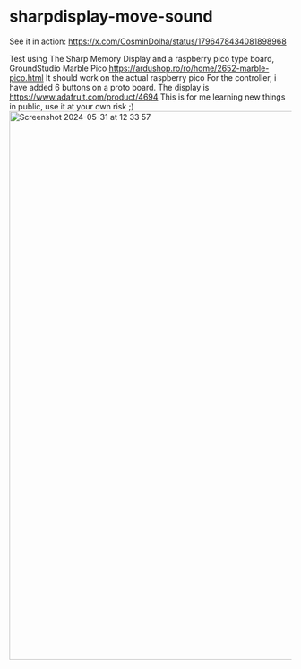 # sharpdisplay-move-sound

See it in action: https://x.com/CosminDolha/status/1796478434081898968

Test using The Sharp Memory Display and a raspberry pico type board, GroundStudio Marble Pico https://ardushop.ro/ro/home/2652-marble-pico.html
It should work on the actual raspberry pico
For the controller, i have added 6 buttons on a proto board.
The display is https://www.adafruit.com/product/4694
This is for me learning new things in public, use it at your own risk ;)
<img width="979" alt="Screenshot 2024-05-31 at 12 33 57" src="https://github.com/cosmindolha/sharpdisplay-move-sound/assets/6067826/e14ec845-c667-4cd1-8a66-04a1568e1dbf">
